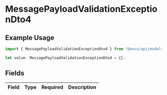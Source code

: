 # MessagePayloadValidationExceptionDto4

## Example Usage

```typescript
import { MessagePayloadValidationExceptionDto4 } from "@novu/api/models/errors";

let value: MessagePayloadValidationExceptionDto4 = {};
```

## Fields

| Field       | Type        | Required    | Description |
| ----------- | ----------- | ----------- | ----------- |